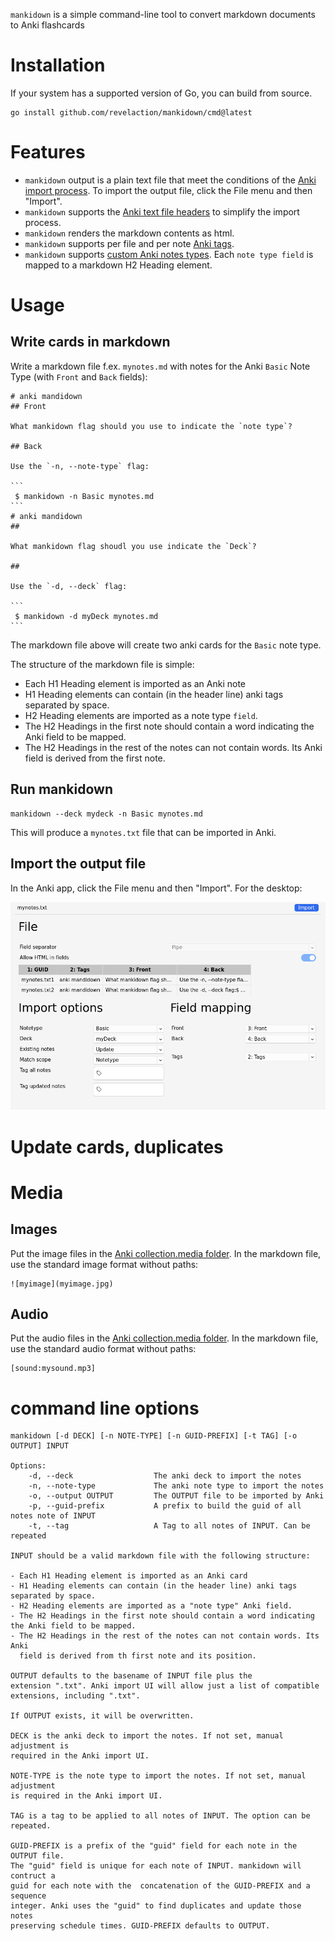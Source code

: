`mankidown` is a simple command-line tool to convert markdown documents to Anki flashcards 

# Installation

If your system has a supported version of Go, you can build from source.

    go install github.com/revelaction/mankidown/cmd@latest

# Features 

- `mankidown` output is a plain text file that meet the conditions of the [Anki import process](https://docs.ankiweb.net/importing/text-files.html). To import the output file, click the File menu and then "Import".
- `mankidown` supports the [Anki text file headers](https://docs.ankiweb.net/importing/text-files.html#file-headers) to simplify the import process.
- `mankidown` renders the markdown contents as html.
- `mankidown` supports per file and per note [Anki tags](https://docs.ankiweb.net/importing/text-files.html#adding-tags).
- `mankidown` supports [custom Anki notes types](https://docs.ankiweb.net/editing.html#adding-a-note-type). Each `note type field` is mapped to a markdown H2 Heading element.

# Usage

## Write cards in markdown

Write a markdown file f.ex. `mynotes.md` with notes for the Anki `Basic` Note Type (with `Front` and `Back` fields):

    # anki mandidown
    ## Front  

    What mankidown flag should you use to indicate the `note type`? 

    ## Back  

    Use the `-n, --note-type` flag:
    
    ```
     $ mankidown -n Basic mynotes.md 
    ```
    # anki mandidown
    ## 

    What mankidown flag shoudl you use indicate the `Deck`? 

    ## 

    Use the `-d, --deck` flag:
    
    ```
     $ mankidown -d myDeck mynotes.md 
    ```

The markdown file above will create two anki cards for the `Basic` note type.

The structure of the markdown file is simple:

- Each H1 Heading element is imported as an Anki note
- H1 Heading elements can contain (in the header line) anki tags separated by space.  
- H2 Heading elements are imported as a note type `field`. 
- The H2 Headings in the first note should contain a word indicating the Anki field to be mapped.
- The H2 Headings in the rest of the notes can not contain words. Its Anki
  field is derived from the first note.

## Run mankidown

```
mankidown --deck mydeck -n Basic mynotes.md
```

This will produce a `mynotes.txt` file that can be imported in Anki.

## Import the output file

In the Anki app, click the File menu and then "Import". For the desktop:

![anki import](data/anki-import.png)

# Update cards, duplicates

# Media

## Images

Put the image files in the [Anki collection.media folder](https://docs.ankiweb.net/files.html#file-locations).
In the markdown file, use the standard image format without paths:

    ![myimage](myimage.jpg)

## Audio

Put the audio files in the [Anki collection.media folder](https://docs.ankiweb.net/files.html#file-locations).
In the markdown file, use the standard audio format without paths:

    [sound:mysound.mp3]

# command line options
```
mankidown [-d DECK] [-n NOTE-TYPE] [-n GUID-PREFIX] [-t TAG] [-o OUTPUT] INPUT

Options:
    -d, --deck                  The anki deck to import the notes
    -n, --note-type             The anki note type to import the notes
    -o, --output OUTPUT         The OUTPUT file to be imported by Anki 
    -p, --guid-prefix           A prefix to build the guid of all notes note of INPUT
    -t, --tag                   A Tag to all notes of INPUT. Can be repeated 

INPUT should be a valid markdown file with the following structure:

- Each H1 Heading element is imported as an Anki card
- H1 Heading elements can contain (in the header line) anki tags separated by space.  
- H2 Heading elements are imported as a "note type" Anki field. 
- The H2 Headings in the first note should contain a word indicating the Anki field to be mapped.
- The H2 Headings in the rest of the notes can not contain words. Its Anki
  field is derived from th first note and its position.

OUTPUT defaults to the basename of INPUT file plus the
extension ".txt". Anki import UI will allow just a list of compatible
extensions, including ".txt". 

If OUTPUT exists, it will be overwritten.

DECK is the anki deck to import the notes. If not set, manual adjustment is
required in the Anki import UI.

NOTE-TYPE is the note type to import the notes. If not set, manual adjustment
is required in the Anki import UI.

TAG is a tag to be applied to all notes of INPUT. The option can be repeated.

GUID-PREFIX is a prefix of the "guid" field for each note in the OUTPUT file.
The "guid" field is unique for each note of INPUT. mankidown will contruct a
guid for each note with the  concatenation of the GUID-PREFIX and a sequence
integer. Anki uses the "guid" to find duplicates and update those notes
preserving schedule times. GUID-PREFIX defaults to OUTPUT.
```
